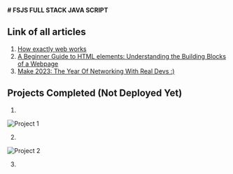 **# FSJS FULL STACK JAVA SCRIPT**

## Link of all articles

1. [How exactly web works](https://sourbhatt.hashnode.dev/)
2. [A Beginner Guide to HTML elements: Understanding the Building Blocks of a Webpage](https://sourbhatt.hashnode.dev/a-beginner-guide-to-html-elements-understanding-the-building-blocks-of-a-webpage)
3. [Make 2023: The Year Of Networking With Real Devs :)](https://sourbhatt.hashnode.dev/make-2023-the-year-of-networking-with-real-devs)

## Projects Completed (Not Deployed Yet)

1.
![Project 1](../FSJS2.0/HTML-CSS/PROJECT-1/Output/output.png)

2.

![Project 2](../FSJS2.0/HTML-CSS/PROJECT-2/Output/output.png)

3.
